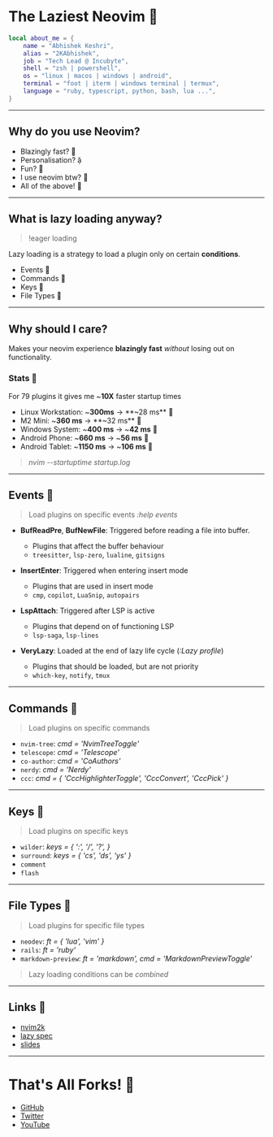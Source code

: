# The Laziest Neovim 

```lua
local about_me = {
    name = "Abhishek Keshri",
    alias = "2KAbhishek",
    job = "Tech Lead @ Incubyte",
    shell = "zsh | powershell",
    os = "linux | macos | windows | android",
    terminal = "foot | iterm | windows terminal | termux",
    language = "ruby, typescript, python, bash, lua ...",
}
```

---

## Why do you use Neovim?

- Blazingly fast? 󱓞
- Personalisation? 
- Fun? 
- I use neovim btw? 󰱫
- All of the above! 

---

## What is lazy loading anyway?

> !eager loading

Lazy loading is a strategy to load a plugin only on certain **conditions**.

- Events 
- Commands 
- Keys 
- File Types 

---

## Why should I care?

Makes your neovim experience **blazingly fast** _without_ losing out on functionality.

### Stats 

For 79 plugins it gives me ~**10X** faster startup times

- Linux Workstation: ~**300ms** -> **~28 ms** 
- M2 Mini: ~**360 ms** -> **~32 ms** 
- Windows System: ~**400 ms** -> ~**42 ms** 
- Android Phone: ~**660 ms** -> ~**56 ms** 
- Android Tablet: ~**1150 ms** -> ~**106 ms** 

> _nvim --startuptime startup.log_

---

## Events 

> Load plugins on specific events _:help events_

- **BufReadPre**, **BufNewFile**: Triggered before reading a file into buffer.

  - Plugins that affect the buffer behaviour
  - `treesitter`, `lsp-zero`, `lualine`, `gitsigns`

- **InsertEnter**: Triggered when entering insert mode

  - Plugins that are used in insert mode
  - `cmp`, `copilot`, `LuaSnip`, `autopairs`

- **LspAttach**: Triggered after LSP is active

  - Plugins that depend on of functioning LSP
  - `lsp-saga`, `lsp-lines`

- **VeryLazy**: Loaded at the end of lazy life cycle (_:Lazy profile_)
  - Plugins that should be loaded, but are not priority
  - `which-key`, `notify`, `tmux`

---

## Commands 

> Load plugins on specific commands

- `nvim-tree`: _cmd = 'NvimTreeToggle'_
- `telescope`: _cmd = 'Telescope'_
- `co-author`: _cmd = 'CoAuthors'_
- `nerdy`: _cmd = 'Nerdy'_
- `ccc`: _cmd = { 'CccHighlighterToggle', 'CccConvert', 'CccPick' }_

---

## Keys 

> Load plugins on specific keys

- `wilder`: _keys = { ':', '/', '?', }_
- `surround`: _keys = { 'cs', 'ds', 'ys' }_
- `comment`
- `flash`

---

## File Types 

> Load plugins for specific file types

- `neodev`: _ft = { 'lua', 'vim' }_
- `rails`: _ft = 'ruby'_
- `markdown-preview`: _ft = 'markdown', cmd = 'MarkdownPreviewToggle'_

> Lazy loading conditions can be _combined_

---

## Links 

- [nvim2k](https://github.com/2KAbhishek/nvim2k)
- [lazy spec](https://github.com/2KAbhishek/nvim2k/blob/main/lua/plugins/list.lua)
- [slides](https://github.com/2KAbhishek/talks/blob/main/the-laziest-neovim.md)

---

# That's All Forks! 

- [GitHub](https://github.com/2KAbhishek)
- [Twitter](https://twitter.com/2KAbhishek)
- [YouTube](https://youtube.com/2KAbhishek)
